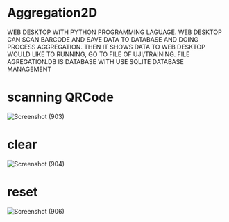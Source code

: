 # Aggregation2D #

WEB DESKTOP WITH PYTHON PROGRAMMING LAGUAGE. WEB DESKTOP CAN SCAN BARCODE AND SAVE DATA TO DATABASE AND DOING PROCESS AGGREGATION. THEN IT SHOWS DATA TO WEB DESKTOP
WOULD LIKE TO RUNNING, GO TO FILE OF UJI/TRAINING. FILE AGREGATION.DB IS DATABASE WITH USE SQLITE DATABASE MANAGEMENT

# scanning QRCode
![Screenshot (903)](https://github.com/ridwanz1508/Aggregation2D/assets/134186848/655d1c38-a436-4e1c-9e9f-09feb00ab20d)

# clear
![Screenshot (904)](https://github.com/ridwanz1508/Aggregation2D/assets/134186848/ab7bb6d8-9c68-472c-aee6-2af3ea5dbe14)

# reset
![Screenshot (906)](https://github.com/ridwanz1508/Aggregation2D/assets/134186848/60037318-33d6-459d-aa05-e4431cc523e6)

